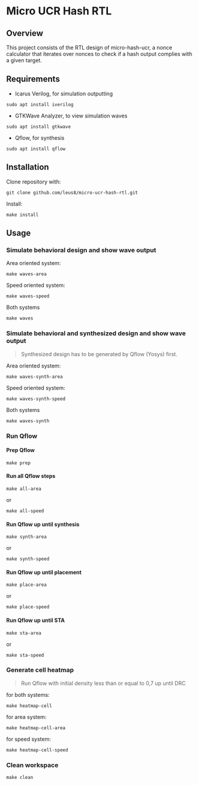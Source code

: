 # Micro UCR Hash RTL

## Overview
This project consists of the RTL design of micro-hash-ucr, a nonce calculator that iterates over nonces to check if a hash output complies with a given target.

## Requirements
* Icarus Verilog, for simulation outputting
```
sudo apt install iverilog
```
* GTKWave Analyzer, to view simulation waves
```
sudo apt install gtkwave
```
* Qflow, for synthesis
```
sudo apt install qflow
```

## Installation
Clone repository with:
```
git clone github.com/leus8/micro-ucr-hash-rtl.git
```
Install:
```
make install
```
## Usage
### Simulate behavioral design and show wave output
Area oriented system:
```
make waves-area
```
Speed oriented system:
```
make waves-speed
```
Both systems
```
make waves
```
### Simulate behavioral and synthesized design and show wave output

> Synthesized design has to be generated by Qflow (Yosys) first.

Area oriented system:
```
make waves-synth-area
```
Speed oriented system:
```
make waves-synth-speed
```
Both systems
```
make waves-synth
```
### Run Qflow
#### Prep Qflow
```
make prep
```
#### Run all Qflow steps
```
make all-area
```
or
```
make all-speed
```
#### Run Qflow up until synthesis
```
make synth-area
```
or
```
make synth-speed
```
#### Run Qflow up until placement
```
make place-area
```
or
```
make place-speed
```
#### Run Qflow up until STA
```
make sta-area
```
or
```
make sta-speed
```
### Generate cell heatmap

> Run Qflow with initial density less than or equal to 0,7 up until DRC

for both systems:
```
make heatmap-cell
```
for area system:
```
make heatmap-cell-area
```
for speed system:
```
make heatmap-cell-speed
```
### Clean workspace
```
make clean
```
